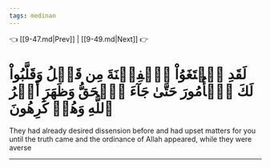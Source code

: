 ```yaml
---
tags: medinan
---
```


👈 [[9-47.md|Prev]] | [[9-49.md|Next]] 👉

# لَقَدِ ٱبۡتَغَوُاْ ٱلۡفِتۡنَةَ مِن قَبۡلُ وَقَلَّبُواْ لَكَ ٱلۡأُمُورَ حَتَّىٰ جَآءَ ٱلۡحَقُّ وَظَهَرَ أَمۡرُ ٱللَّهِ وَهُمۡ كَٰرِهُونَ

They had already desired dissension before and had upset matters for you until the truth came and the ordinance of Allah appeared, while they were averse

---

